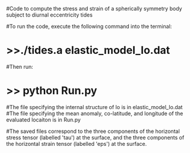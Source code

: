 #Code to compute the stress and strain of a spherically symmetry body subject to diurnal eccentricity tides 

#To run the code, execute the following command into the terminal:

# >>./tides.a elastic_model_Io.dat

#Then run:

# >> python Run.py

#The file specifying the internal structure of Io is in elastic_model_Io.dat
#The file specifying the mean anomaly, co-latitude, and longitude of the evaluated locaiton is in Run.py

#The saved files correspond to the three components of the horizontal stress tensor (labelled 'tau') at the surface, and the three components of the horizontal strain tensor (labelled 'eps') at the surface.

